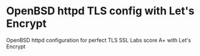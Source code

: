# OpenBSD httpd TLS config with Let's Encrypt
OpenBSD httpd configuration for perfect TLS SSL Labs score A+ with Let's Encrypt

